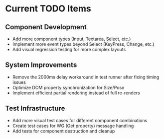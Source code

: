 # Current TODO Items

## Component Development

- Add more component types (Input, Textarea, Select, etc.)
- Implement more event types beyond Select (KeyPress, Change, etc.)
- Add visual regression testing for more complex layouts

## System Improvements

- Remove the 2000ms delay workaround in test runner after fixing timing issues
- Optimize DOM property synchronization for Size/Posn
- Implement efficient partial rendering instead of full re-renders

## Test Infrastructure

- Add more visual test cases for different component combinations
- Create test cases for WG (Get property) message handling
- Add tests for component destruction and cleanup